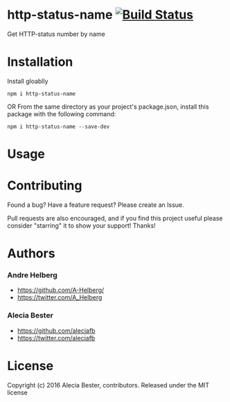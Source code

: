 # http-status-name [![Build Status](https://travis-ci.org/aleciafb/http-status-name.svg?branch=master)](https://travis-ci.org/aleciafb/http-status-name)

Get HTTP-status number by name

# Installation

Install gloablly
```
npm i http-status-name
```
OR
From the same directory as your project's package.json, install this package with the following command:
```
npm i http-status-name --save-dev
```

# Usage

# Contributing
Found a bug? Have a feature request? Please create an Issue.

Pull requests are also encouraged, and if you find this project useful please consider "starring" it to show your support! Thanks!

# Authors
### Andre Helberg
* https://github.com/A-Helberg/
* https://twitter.com/A_Helberg

### Alecia Bester
* https://github.com/aleciafb
* https://twitter.com/aleciafb

# License
Copyright (c) 2016 Alecia Bester, contributors. Released under the MIT license
